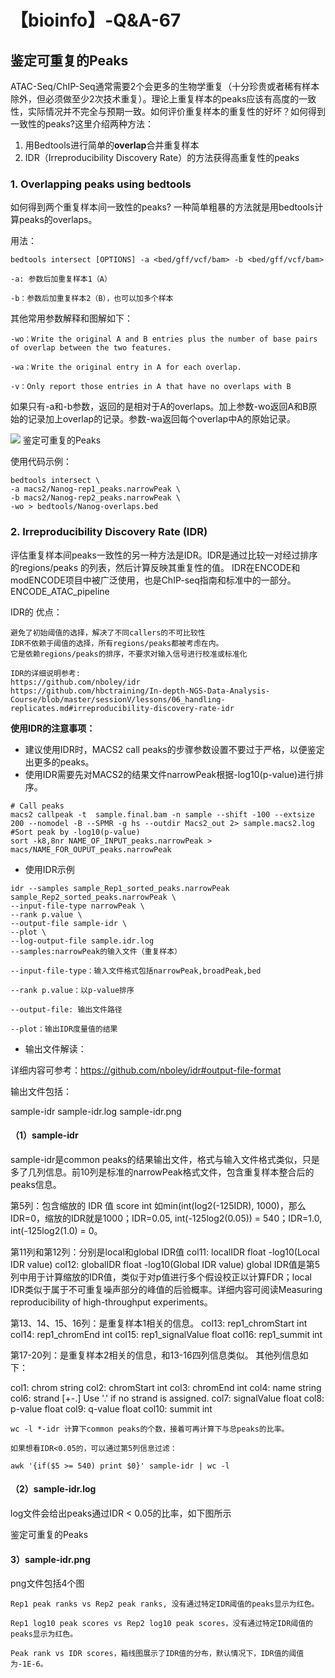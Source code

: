 # 【bioinfo】-Q&A-67

## 鉴定可重复的Peaks
ATAC-Seq/ChIP-Seq通常需要2个会更多的生物学重复（十分珍贵或者稀有样本除外，但必须做至少2次技术重复）。理论上重复样本的peaks应该有高度的一致性，实际情况并不完全与预期一致。如何评价重复样本的重复性的好坏？如何得到一致性的peaks?这里介绍两种方法：

1. 用Bedtools进行简单的**overlap**合并重复样本
2. IDR（Irreproducibility Discovery Rate）的方法获得高重复性的peaks

### 1. Overlapping peaks using bedtools
如何得到两个重复样本间一致性的peaks? 一种简单粗暴的方法就是用bedtools计算peaks的overlaps。

用法：
```
bedtools intersect [OPTIONS] -a <bed/gff/vcf/bam> -b <bed/gff/vcf/bam>

-a: 参数后加重复样本1（A）

-b：参数后加重复样本2（B），也可以加多个样本
```
其他常用参数解释和图解如下：
```
-wo：Write the original A and B entries plus the number of base pairs of overlap between the two features.

-wa：Write the original entry in A for each overlap.

-v：Only report those entries in A that have no overlaps with B
```

如果只有-a和-b参数，返回的是相对于A的overlaps。加上参数-wo返回A和B原始的记录加上overlap的记录。参数-wa返回每个overlap中A的原始记录。

![](1.png)
鉴定可重复的Peaks

使用代码示例：
```
bedtools intersect \
-a macs2/Nanog-rep1_peaks.narrowPeak \
-b macs2/Nanog-rep2_peaks.narrowPeak \
-wo > bedtools/Nanog-overlaps.bed
```
### 2. Irreproducibility Discovery Rate (IDR)
评估重复样本间peaks一致性的另一种方法是IDR。IDR是通过比较一对经过排序的regions/peaks 的列表，然后计算反映其重复性的值。
IDR在ENCODE和modENCODE项目中被广泛使用，也是ChIP-seq指南和标准中的一部分。ENCODE_ATAC_pipeline


IDR的 优点：
```
避免了初始阈值的选择，解决了不同callers的不可比较性
IDR不依赖于阈值的选择，所有regions/peaks都被考虑在内。
它是依赖regions/peaks的排序，不要求对输入信号进行校准或标准化

IDR的详细说明参考:
https://github.com/nboley/idr
https://github.com/hbctraining/In-depth-NGS-Data-Analysis-Course/blob/master/sessionV/lessons/06_handling-replicates.md#irreproducibility-discovery-rate-idr
```
**使用IDR的注意事项：**

- 建议使用IDR时，MACS2 call peaks的步骤参数设置不要过于严格，以便鉴定出更多的peaks。
- 使用IDR需要先对MACS2的结果文件narrowPeak根据-log10(p-value)进行排序。
```
# Call peaks
macs2 callpeak -t  sample.final.bam -n sample --shift -100 --extsize 200 --nomodel -B --SPMR -g hs --outdir Macs2_out 2> sample.macs2.log
#Sort peak by -log10(p-value)
sort -k8,8nr NAME_OF_INPUT_peaks.narrowPeak > macs/NAME_FOR_OUPUT_peaks.narrowPeak
```
- 使用IDR示例

```
idr --samples sample_Rep1_sorted_peaks.narrowPeak sample_Rep2_sorted_peaks.narrowPeak \
--input-file-type narrowPeak \
--rank p.value \
--output-file sample-idr \
--plot \
--log-output-file sample.idr.log
--samples:narrowPeak的输入文件（重复样本）

--input-file-type：输入文件格式包括narrowPeak,broadPeak,bed

--rank p.value：以p-value排序

--output-file: 输出文件路径

--plot：输出IDR度量值的结果
```
- 输出文件解读：

详细内容可参考：https://github.com/nboley/idr#output-file-format

输出文件包括：

sample-idr
sample-idr.log
sample-idr.png
#### （1）sample-idr

sample-idr是common peaks的结果输出文件，格式与输入文件格式类似，只是多了几列信息。前10列是标准的narrowPeak格式文件，包含重复样本整合后的peaks信息。

第5列：包含缩放的 IDR 值
score int
如min(int(log2(-125IDR), 1000)，那么IDR=0，缩放的IDR就是1000；IDR=0.05, int(-125log2(0.05)) = 540；IDR=1.0, int(-125log2(1.0) = 0。

第11列和第12列：分别是local和global IDR值
col11: localIDR float -log10(Local IDR value)
col12: globalIDR float -log10(Global IDR value)
global IDR值是第5列中用于计算缩放的IDR值，类似于对p值进行多个假设校正以计算FDR；local IDR类似于属于不可重复噪声部分的峰值的后验概率。详细内容可阅读Measuring reproducibility of high-throughput experiments。

第13、14、15、16列：是重复样本1相关的信息。
col13: rep1_chromStart int
col14: rep1_chromEnd int
col15: rep1_signalValue float
col16: rep1_summit int

第17-20列：是重复样本2相关的信息，和13-16四列信息类似。
其他列信息如下：

col1: chrom string
col2: chromStart int
col3: chromEnd int
col4: name string
col6: strand [+-.] Use '.' if no strand is assigned.
col7: signalValue float
col8: p-value float
col9: q-value float
col10: summit int
```
wc -l *-idr 计算下common peaks的个数，接着可再计算下与总peaks的比率。

如果想看IDR<0.05的，可以通过第5列信息过滤：

awk '{if($5 >= 540) print $0}' sample-idr | wc -l
```

#### （2）sample-idr.log

log文件会给出peaks通过IDR < 0.05的比率，如下图所示

鉴定可重复的Peaks

#### 3）sample-idr.png

png文件包括4个图
```
Rep1 peak ranks vs Rep2 peak ranks, 没有通过特定IDR阈值的peaks显示为红色。

Rep1 log10 peak scores vs Rep2 log10 peak scores，没有通过特定IDR阈值的peaks显示为红色。

Peak rank vs IDR scores，箱线图展示了IDR值的分布，默认情况下，IDR值的阈值为-1E-6。
```

